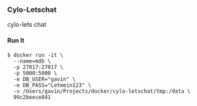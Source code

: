 ### Cylo-Letschat
cylo-lets chat
#### Run It

```
$ docker run -it \
  --name=mdb \
  -p 27017:27017 \
  -p 5000:5000 \
  -e DB_USER="gavin" \
  -e DB_PASS="Letmein123" \
  -v /Users/gavin/Projects/docker/cylo-letschat/tmp:/data \
  99c2beece841
```